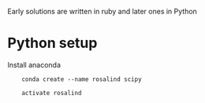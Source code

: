 Early solutions are written in ruby and later ones in Python

# Python setup

Install anaconda

```
	conda create --name rosalind scipy
```


```
	activate rosalind
```
